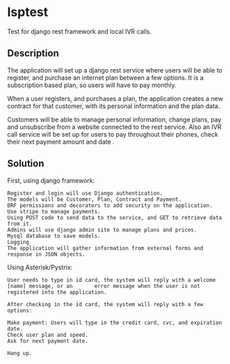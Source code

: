 # Isptest
Test for django rest framework and local IVR calls.

Description
----
The application will set up a django rest service where users will be able to register,
and purchase an internet plan between a few options. It is a subscription based plan, so users will have to pay monthly.

When a user registers, and purchases a plan, the application creates a new contract for that customer,
with its personal information and the plan data.

Customers will be able to manage personal information, change plans, pay and unsubscribe from a website connected to the rest service.
Also an IVR call service will be set up for users to pay throughout their phones, check their next payment amount and date .



Solution
-----
First, using django framework:
	
	Register and login will use Django authentication.
	The models will be Customer, Plan, Contract and Payment.
	DRF permissions and decorators to add security on the application.
	Use stripe to manage payments.
	Using POST code to send data to the service, and GET to retrieve data from it.
	Admins will use django admin site to manage plans and prices.
	Mysql database to save models.
	Logging 
    The application will gather information from external forms and response in JSON objects.
	
Using Asterisk/Pystrix:

	User needs to type in id card, the system will reply with a welcome [name] message, or an 		error message when the user is not registered into the application.
	
	After checking in the id card, the system will reply with a few options:
		
	Make payment: Users will type in the credit card, cvc, and expiration date.
	Check user plan and speed.
	Ask for next payment date.
	
	Hang up.
	